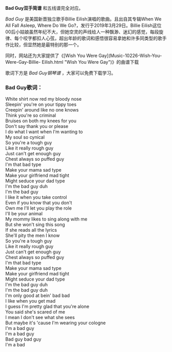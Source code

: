 

**Bad Guy双手简谱** 和五线谱完全对应。

_Bad Guy_ 是美国新晋独立歌手Billie Eilish演唱的歌曲。且出自其专辑When We All Fall Asleep, Where Do
We Go?，发行于2019年3月29日。Billie
Eilish这位00后小姑娘虽然年纪不大，但她空灵的声线给人一种飘渺、迷幻的感觉，每段旋律、每个咬字都扣人心弦，超出年龄的歌词和感悟很容易拿她和许多同类型的歌手作比较，但显然她是最特别的那一个。

同时，网站还为大家提供了《[Wish You Were Gay](Music-10226-Wish-You-Were-Gay-Billie-
Eilish.html "Wish You Were Gay")》的曲谱下载

歌词下方是 _Bad Guy钢琴谱_ ，大家可以免费下载学习。

### Bad Guy歌词：

White shirt now red my bloody nose  
Sleepin' you're on your tippy toes  
Creepin' around like no one knows  
Think you're so criminal  
Bruises on both my knees for you  
Don't say thank you or please  
I do what I want when I'm wanting to  
My soul so cynical  
So you're a tough guy  
Like it really rough guy  
Just can't get enough guy  
Chest always so puffed guy  
I'm that bad type  
Make your mama sad type  
Make your girlfriend mad tight  
Might seduce your dad type  
I'm the bad guy duh  
I'm the bad guy  
I like it when you take control  
Even if you know that you don't  
Own me I'll let you play the role  
I'll be your animal  
My mommy likes to sing along with me  
But she won't sing this song  
If she reads all the lyrics  
She'll pity the men I know  
So you're a tough guy  
Like it really rough guy  
Just can't get enough guy  
Chest always so puffed guy  
I'm that bad type  
Make your mama sad type  
Make your girlfriend mad tight  
Might seduce your dad type  
I'm the bad guy duh  
I'm the bad guy duh  
I'm only good at bein' bad bad  
I like when you get mad  
I guess I'm pretty glad that you're alone  
You said she's scared of me  
I mean I don't see what she sees  
But maybe it's 'cause I'm wearing your cologne  
I'm a bad guy  
I'm a bad guy  
Bad guy bad guy  
I'm a bad

